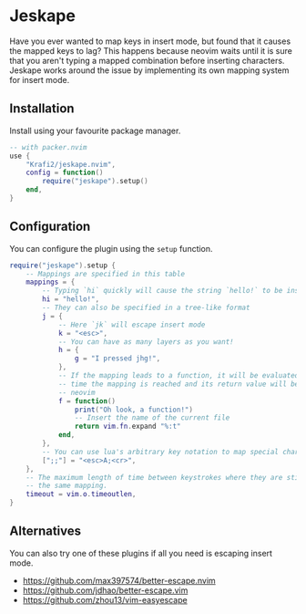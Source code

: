 # Jeskape

Have you ever wanted to map keys in insert mode, but found that it causes the
mapped keys to lag? This happens because neovim waits until it is sure that you
aren't typing a mapped combination before inserting characters. Jeskape works
around the issue by implementing its own mapping system for insert mode.

## Installation

Install using your favourite package manager.

```lua
-- with packer.nvim
use {
    "Krafi2/jeskape.nvim",
    config = function()
        require("jeskape").setup()
    end,
}
```

## Configuration

You can configure the plugin using the `setup` function.

```lua
require("jeskape").setup {
    -- Mappings are specified in this table
    mappings = {
        -- Typing `hi` quickly will cause the string `hello!` to be inserted
        hi = "hello!",
        -- They can also be specified in a tree-like format
        j = {
            -- Here `jk` will escape insert mode
            k = "<esc>",
            -- You can have as many layers as you want!
            h = {
                g = "I pressed jhg!",
            },
            -- If the mapping leads to a function, it will be evaluated every
            -- time the mapping is reached and its return value will be fed to
            -- neovim
            f = function()
                print("Oh look, a function!")
                -- Insert the name of the current file
                return vim.fn.expand "%:t"
            end,
        },
        -- You can use lua's arbitrary key notation to map special characters
        [";;"] = "<esc>A;<cr>",
    },
    -- The maximum length of time between keystrokes where they are still considered a part of
    -- the same mapping.
    timeout = vim.o.timeoutlen,
}
```

## Alternatives

You can also try one of these plugins if all you need is escaping insert mode.

- https://github.com/max397574/better-escape.nvim
- https://github.com/jdhao/better-escape.vim
- https://github.com/zhou13/vim-easyescape
